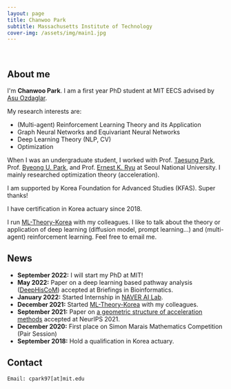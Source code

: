 ```yaml
---
layout: page
title: Chanwoo Park
subtitle: Massachusetts Institute of Technology
cover-img: /assets/img/main1.jpg
---
```


<br/>

## About me

I'm **Chanwoo Park**. I am a first year PhD student at MIT EECS advised by [Asu Ozdaglar](https://asu.mit.edu/). 

My research interests are:
* (Multi-agent) Reinforcement Learning Theory and its Application
* Graph Neural Networks and Equivariant Neural Networks 
* Deep Learning Theory (NLP, CV)
* Optimization

When I was an undergraduate student, I worked with Prof. [Taesung Park](http://bibs.snu.ac.kr/), Prof. [Byeong U. Park](https://sites.google.com/view/theostat/home?authuser=0), and Prof. [Ernest K. Ryu](http://www.math.snu.ac.kr/~ernestryu/) at Seoul National University. I mainly researched optimization theory (acceleration). 

I am supported by Korea Foundation for Advanced Studies (KFAS). Super thanks!  

I have certification in Korea actuary since 2018. 

I run [ML-Theory-Korea](https://mltheory-korea.github.io/) with my colleagues. I like to talk about the theory or application of deep learning (diffusion model, prompt learning...) and (multi-agent) reinforcement learning. Feel free to email me. 

## News
* **September 2022:** I will start my PhD at MIT!  
* **May 2022:** Paper on a deep learning based pathway analysis ([DeepHisCoM](https://academic.oup.com/bib/advance-article-abstract/doi/10.1093/bib/bbac171/6590446?redirectedFrom=fulltext)) accepted at Briefings in Bioinformatics.
* **January 2022:** Started Internship in [NAVER AI Lab](https://clova.ai/ko/research/research-area-detail.html?id=0).
* **December 2021:** Started [ML-Theory-Korea](https://mltheory-korea.github.io/) with my colleagues.
* **September 2021:** Paper on [a geometric structure of acceleration methods](https://proceedings.neurips.cc/paper/2021/hash/647c722bf90a49140184672e0d3723e3-Abstract.html) accepted at NeurIPS 2021.
* **December 2020:** First place on Simon Marais Mathematics Competition (Pair Session)
* **September 2018:** Hold a qualification in Korea actuary.


## Contact

```
Email: cpark97[at]mit.edu
```
